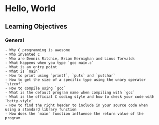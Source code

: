 # Hello, World

## Learning Objectives

### General
	- Why C programming is awesome
	- Who invented C
	- Who are Dennis Ritchie, Brian Kernighan and Linus Torvalds
	- What happens when you type `gcc main.c`
	- What is an entry point
	- What is `main`
	- How to print using `printf`, `puts` and `putchar`
	- How to get the size of a specific type using the unary operator `sizeof`
	- How to compile using `gcc`
	- What is the default program name when compiling with `gcc`
	- What is the official C coding style and how to check your code with `betty-style`
	- How to find the right header to include in your source code when using a standard library function
	- How does the `main` function influence the return value of the program

